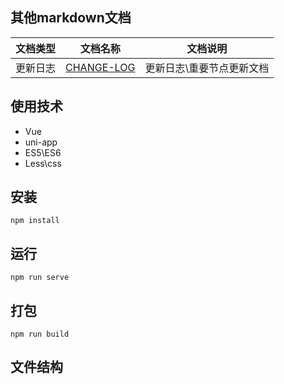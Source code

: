 ## 其他markdown文档
|文档类型|文档名称|文档说明|
|---|---|---|
|更新日志|[CHANGE-LOG](./CHANGE-LOG.md) | 更新日志\重要节点更新文档


## 使用技术
- Vue
- uni-app
- ES5\ES6
- Less\css

## 安装
```
npm install
```

## 运行
```
npm run serve
```

## 打包
```
npm run build
```

## 文件结构
```shell

```
